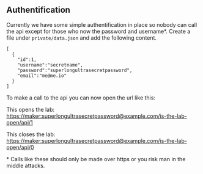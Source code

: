 ## Authentification  

Currently we have some simple authentification in place so nobody can call the api except for those who now the password and username\*. Create a file under `private/data.json` and add the following content.  

    [
      {
        "id":1,
        "username":"secretname",
        "password":"superlongultrasecretpassword",
        "email":"me@me.io"
      }
    ]

To make a call to the api you can now open the url like this:   

This opens the lab: [https://maker:superlongultrasecretpassword@example.com/is-the-lab-open/api/1](https://maker:superlongultrasecretpassword@example.com/is-the-lab-open/api/1)  


This closes the lab: [https://maker:superlongultrasecretpassword@example.com/is-the-lab-open/api/0](https://maker:superlongultrasecretpassword@example.com/is-the-lab-open/api/0)  

\* Calls like these should only be made over https or you risk man in the middle attacks.  